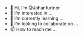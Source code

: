 - 👋 Hi, I’m @Johanfurtner
- 👀 I’m interested in ...
- 🌱 I’m currently learning ...
- 💞️ I’m looking to collaborate on ...
- 📫 How to reach me ...

<!---
Johanfurtner/Johanfurtner is a ✨ special ✨ repository because its `README.md` (this file) appears on your GitHub profile.
You can click the Preview link to take a look at your changes.
--->
